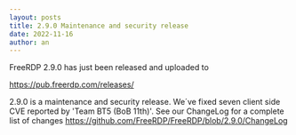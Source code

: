 ```yaml
---
layout: posts
title: 2.9.0 Maintenance and security release
date: 2022-11-16
author: an
---
```


FreeRDP 2.9.0 has just been released and uploaded to

https://pub.freerdp.com/releases/


2.9.0 is a maintenance and security release.
We´ve fixed seven client side CVE reported by 'Team BT5 (BoB 11th)'.
See our ChangeLog for a complete list of changes https://github.com/FreeRDP/FreeRDP/blob/2.9.0/ChangeLog
